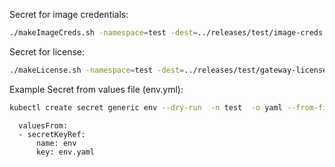 Secret for image credentials:
```bash
./makeImageCreds.sh -namespace=test -dest=../releases/test/image-creds.yaml -password=<password>
```

Secret for license:
```bash
./makeLicense.sh -namespace=test -dest=../releases/test/gateway-license.yaml -license=<license.xml file>
```

Example Secret from values file (env.yml):
```bash
kubectl create secret generic env --dry-run  -n test  -o yaml --from-file=env.yaml  | kubeseal --format yaml > "../releases/test/env.yaml"
```
```helmyaml
  valuesFrom:
  - secretKeyRef:
      name: env
      key: env.yaml
```
